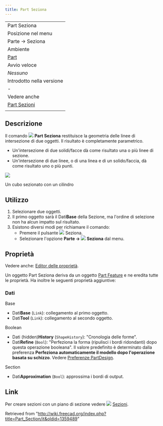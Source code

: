 ```yaml
---
title: Part Seziona
---
```

|  |
| --- |
| Part Seziona |
| Posizione nel menu |
| Parte → Seziona |
| Ambiente |
| [Part](/Part_Workbench/it "Part Workbench/it") |
| Avvio veloce |
| *Nessuno* |
| Introdotto nella versione |
| - |
| Vedere anche |
| [Part Sezioni](/Part_CrossSections/it "Part CrossSections/it") |
|  |

## Descrizione

Il comando ![](/images/f/f7/Part_Section.svg) **Part Seziona** restituisce la geometria delle linee di intersezione di due oggetti. Il risultato è completamente parametrico.

* Un'intersezione di due solidi/facce dà come risultato una o più linee di sezione.
* Un'intersezione di due linee, o di una linea e di un solido/faccia, dà come risultato uno o più punti.

![](/images/PartSection1_it.png)

Un cubo sezionato con un cilindro

## Utilizzo

1. Selezionare due oggetti.
2. Il primo oggetto sarà il Dati**Base** della Sezione, ma l'ordine di selezione non ha alcun impatto sul risultato.
3. Esistono diversi modi per richiamare il comando:
   * Premere il pulsante ![](/images/f/f7/Part_Section.svg) Seziona.
   * Selezionare l'opzione **Parte → ![](/images/f/f7/Part_Section.svg) Seziona** dal menu.

## Proprietà

Vedere anche: [Editor delle proprietà](/Property_editor/it "Property editor/it").

Un oggetto Part Seziona deriva da un oggetto [Part Feature](/Part_Feature/it "Part Feature/it") e ne eredita tutte le proprietà. Ha inoltre le seguenti proprietà aggiuntive:

### Dati

Base

* Dati**Base** (`Link`): collegamento al primo oggetto.
* Dati**Tool** (`Link`): collegamento al secondo oggetto.

Boolean

* Dati (hidden)**History** (`ShapeHistory`): "Cronologia delle forme".
* Dati**Refine** (`Bool`): "Perfeziona la forma (ripulisci i bordi ridondanti) dopo questa operazione booleana". Il valore predefinito è determinato dalla preferenza **Perfeziona automaticamente il modello dopo l'operazione basata su schizzo**. Vedere [Preferenze PartDesign](/PartDesign_Preferences/it#Generale "PartDesign Preferences/it").

Section

* Dati**Approximation** (`Bool`): approssima i bordi di output.

## Link

Per creare sezioni con un piano di sezione vedere ![](/images/Part_CrossSections.svg) [Sezioni](/Part_CrossSections/it "Part CrossSections/it").

Retrieved from "<http://wiki.freecad.org/index.php?title=Part_Section/it&oldid=1359489>"